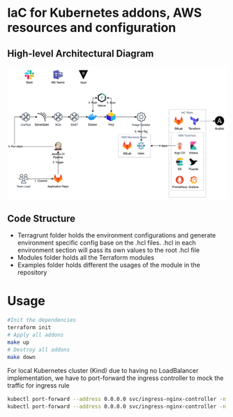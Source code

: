 # IaC for Kubernetes addons, AWS resources and configuration

## High-level Architectural Diagram
![High-level architectural diagram](docs/images/high-level-architecture.png)

## Code Structure

* Terragrunt folder holds the environment configurations and generate environment specific config base on the .hcl files. .hcl in each environment section will pass its own values to the root .hcl file
* Modules folder holds all the Terraform modules
* Examples folder holds different the usages of the module in the repository

# Usage

```sh
#Init the dependencies
terraform init
# Apply all addons 
make up
# Destroy all addons
make down
```

For local Kubernetes cluster (Kind) due to having no LoadBalancer implementation, we have to port-forward the ingress controller to mock the traffic for ingress rule
```sh
kubectl port-forward --address 0.0.0.0 svc/ingress-nginx-controller -n ingress-nginx 80
kubectl port-forward --address 0.0.0.0 svc/ingress-nginx-controller -n ingress-nginx 443
```